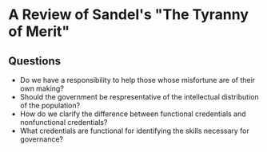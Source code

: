 # A Review of Sandel's "The Tyranny of Merit"

## Questions

- Do we have a responsibility to help those whose misfortune are of their own making?
- Should the government be respresentative of the intellectual distribution of the population?
- How do we clarify the difference between functional credentials and nonfunctional credentials?
- What credentials are functional for identifying the skills necessary for governance?

